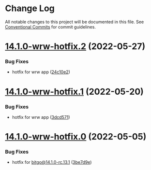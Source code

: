 # Change Log

All notable changes to this project will be documented in this file.
See [Conventional Commits](https://conventionalcommits.org) for commit guidelines.

# [14.1.0-wrw-hotfix.2](https://github.com/BitGo/BitGoJS/compare/bitgo@14.1.0-wrw-hotfix.1...bitgo@14.1.0-wrw-hotfix.2) (2022-05-27)


### Bug Fixes

* hotfix for wrw app ([24c10e2](https://github.com/BitGo/BitGoJS/commit/24c10e2f9c0b39547995c078f2d7a33d4b057760))





# [14.1.0-wrw-hotfix.1](https://github.com/BitGo/BitGoJS/compare/bitgo@14.1.0-wrw-hotfix.0...bitgo@14.1.0-wrw-hotfix.1) (2022-05-20)


### Bug Fixes

* hotfix for wrw app ([3dcd571](https://github.com/BitGo/BitGoJS/commit/3dcd571b2f4e1af07fdd86c8990f6304f0622b72))





# [14.1.0-wrw-hotfix.0](https://github.com/BitGo/BitGoJS/compare/bitgo@14.1.0-rc.13...bitgo@14.1.0-wrw-hotfix.0) (2022-05-05)


### Bug Fixes

* hotfix for bitgo@14.1.0-rc.13.1 ([3be7d9e](https://github.com/BitGo/BitGoJS/commit/3be7d9edb29610b23577f5b3b8ea3f2ec9fc9c05))
